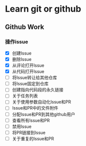 # Learn git or github

## Github Work

### 操作issue
- [x] 创建Issue
- [x] 删除Issue
- [x] 从评论打开Issue
- [X] 从代码打开Issue
- [ ] 将Issue转让给其他仓库
- [ ] 将Issue固定到仓库
- [ ] 创建指向代码段的永久链接
- [ ] 关于任务列表
- [ ] 关于使用参数自动化Issue和PR
- [ ] Issue和PR中的文件附件
- [ ] 分配Issue和PR到其他github用户
- [ ] 查看所有Issue和PR
- [ ] 禁用Issue
- [ ] 将PR链接到Issue
- [ ] 关于重复的Issue和PR
